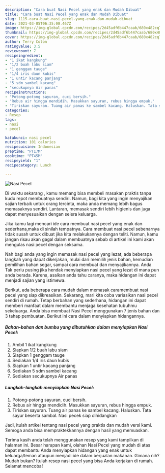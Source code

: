 ```yaml
---
description: "Cara buat Nasi Pecel yang enak dan Mudah Dibuat"
title: "Cara buat Nasi Pecel yang enak dan Mudah Dibuat"
slug: 1115-cara-buat-nasi-pecel-yang-enak-dan-mudah-dibuat
date: 2021-03-05T06:35:00.467Z
image: https://img-global.cpcdn.com/recipes/2d45adf6b447caab/680x482cq70/nasi-pecel-foto-resep-utama.jpg
thumbnail: https://img-global.cpcdn.com/recipes/2d45adf6b447caab/680x482cq70/nasi-pecel-foto-resep-utama.jpg
cover: https://img-global.cpcdn.com/recipes/2d45adf6b447caab/680x482cq70/nasi-pecel-foto-resep-utama.jpg
author: Terry Colon
ratingvalue: 3.5
reviewcount: 7
recipeingredient:
- "1 ikat kangkung"
- "1/2 buah labu siam"
- "1 genggam tauge"
- "1/4 iris daun kubis"
- "1 untir kacang panjang"
- "5 sdm sambel kacang"
- "secukupnya Air panas"
recipeinstructions:
- "Potong-potong sayuran, cuci bersih."
- "Rebus air hingga mendidih. Masukkan sayuran, rebus hingga empuk."
- "Tiriskan sayuran. Tuang air panas ke sambel kacang. Haluskan. Tata sayur beserta sambal. Nasi pecek siap dihidangkan"
categories:
- Resep
tags:
- nasi
- pecel

katakunci: nasi pecel 
nutrition: 101 calories
recipecuisine: Indonesian
preptime: "PT17M"
cooktime: "PT45M"
recipeyield: "1"
recipecategory: Lunch

---
```



![Nasi Pecel](https://img-global.cpcdn.com/recipes/2d45adf6b447caab/680x482cq70/nasi-pecel-foto-resep-utama.jpg)

Di waktu  sekarang , kamu memang bisa membeli masakan praktis tanpa kudu repot membuatnya sendiri. Namun, bagi kita yang ingin menyajikan sajian terbaik untuk orang tercinta, maka anda memang lebih bagus memasaknya sendiri. Lantaran, memasak sendiri lebih higienis dan juga dapat menyesuaikan dengan selera keluarga.

Jika kamu lagi mencari ide cara membuat nasi pecel yang enak dan sederhana,maka di sinilah tempatnya. Cara membuat nasi pecel  sebenarnya tidak susah untuk dibuat jika kita melakukannya dengan teliti. Namun, kamu jangan risau akan gagal dalam membuatnya 
sebab di artikel ini kami akan mengulas nasi pecel dengan seksama.  



Nah bagi anda yang ingin memasak nasi pecel yang lezat, ada beberapa langkah yang dapat dikerjakan, mulai dari memilih jenis bahan, kemudian pemilihan bahan segar, sampai cara membuat dan menyajikannya. Anda Tak perlu pusing jika hendak menyiapkan nasi pecel yang lezat di mana pun anda berada. Karena, asalkan anda  tahu caranya, maka hidangan ini dapat menjadi sajian yang istimewa.

Berikut, ada beberapa cara mudah dalam memasak caramembuat nasi pecel yang siap dikreasikan. Sekarang, mari kita coba variasikan nasi pecel sendiri di rumah. Tetap berbahan yang sederhana, hidangan ini dapat memberi manfaat dalam membantu menjaga kesehatan tubuhmu sekeluarga. Anda bisa membuat Nasi Pecel menggunakan 7 jenis bahan dan 3 tahap pembuatan. Berikut ini cara dalam menyiapkan hidangannya.

<!--inarticleads1-->

##### Bahan-bahan dan bumbu yang dibutuhkan dalam menyiapkan Nasi Pecel:

1. Ambil 1 ikat kangkung
1. Siapkan 1/2 buah labu siam
1. Siapkan 1 genggam tauge
1. Sediakan 1/4 iris daun kubis
1. Siapkan 1 untir kacang panjang
1. Sediakan 5 sdm sambel kacang
1. Sediakan secukupnya Air panas




<!--inarticleads2-->

##### Langkah-langkah menyiapkan Nasi Pecel:

1. Potong-potong sayuran, cuci bersih.
1. Rebus air hingga mendidih. Masukkan sayuran, rebus hingga empuk.
1. Tiriskan sayuran. Tuang air panas ke sambel kacang. Haluskan. Tata sayur beserta sambal. Nasi pecek siap dihidangkan




Jadi, itulah artikel tentang  nasi pecel  yang praktis dan mudah versi kami. Semoga anda bisa mempraktekkannya dengan hasil yang memuaskan. 

Terima kasih anda telah menggunakan resep yang kami tampilkan di halaman ini. Besar harapan kami, olahan  Nasi Pecel yang mudah di atas dapat membantu Anda menyiapkan hidangan yang enak untuk keluarga/teman ataupun menjadi ide dalam berjualan makanan. Gimana nih? Mudah bukan? Itulah resep nasi pecel yang bisa Anda kerjakan di rumah. Selamat mencoba!

